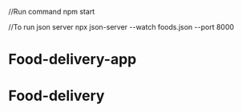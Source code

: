 //Run command
npm start


//To run json server
npx json-server --watch foods.json --port 8000
# Food-delivery-app
# Food-delivery
